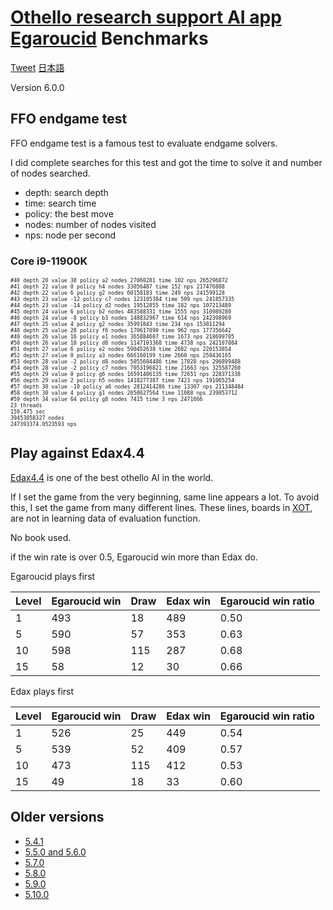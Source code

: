 # [Othello research support AI app Egaroucid](https://www.egaroucid-app.nyanyan.dev/) Benchmarks

<a href="https://twitter.com/share?ref_src=twsrc%5Etfw" class="twitter-share-button" data-text="Othello research support AI app Egaroucid" data-url="https://www.egaroucid-app.nyanyan.dev/" data-hashtags="egaroucid" data-related="takuto_yamana,Nyanyan_Cube" data-show-count="false">Tweet</a><script async src="https://platform.twitter.com/widgets.js" charset="utf-8"></script> <a href=./../ja/>日本語</a>

Version 6.0.0

## FFO endgame test

FFO endgame test is a famous test to evaluate endgame solvers.

I did complete searches for this test and got the time to solve it and number of nodes searched.

* depth: search depth
* time: search time
* policy: the best move
* nodes: number of nodes visited
* nps: node per second

### Core i9-11900K

<div style="font-size:60%"><pre>#40 depth 20 value 38 policy a2 nodes 27060281 time 102 nps 265296872
#41 depth 22 value 0 policy h4 nodes 33056487 time 152 nps 217476888
#42 depth 22 value 6 policy g2 nodes 60158183 time 249 nps 241599128
#43 depth 23 value -12 policy c7 nodes 123105384 time 509 nps 241857335
#44 depth 23 value -14 policy d2 nodes 19512855 time 182 nps 107213489
#45 depth 24 value 6 policy b2 nodes 483588331 time 1555 nps 310989280
#46 depth 24 value -8 policy b3 nodes 148832967 time 614 nps 242398969
#47 depth 25 value 4 policy g2 nodes 35991843 time 234 nps 153811294
#48 depth 25 value 28 policy f6 nodes 170617090 time 962 nps 177356642
#49 depth 26 value 16 policy e1 nodes 365884607 time 1673 nps 218699705
#50 depth 26 value 10 policy d8 nodes 1147103368 time 4738 nps 242107084
#51 depth 27 value 6 policy e2 nodes 590452638 time 2682 nps 220153854
#52 depth 27 value 0 policy a3 nodes 666160199 time 2660 nps 250436165
#53 depth 28 value -2 policy d8 nodes 5055604486 time 17028 nps 296899488
#54 depth 28 value -2 policy c7 nodes 7053196821 time 21663 nps 325587260
#55 depth 29 value 0 policy g6 nodes 16591406135 time 72651 nps 228371338
#56 depth 29 value 2 policy h5 nodes 1418277387 time 7423 nps 191065254
#57 depth 30 value -10 policy a6 nodes 2812414286 time 13307 nps 211348484
#58 depth 30 value 4 policy g1 nodes 2650627564 time 11088 nps 239053712
#59 depth 34 value 64 policy g8 nodes 7415 time 3 nps 2471666
23 threads
159.475 sec
39453058327 nodes
247393374.0523593 nps</pre></div>












## Play against Edax4.4

[Edax4.4](https://github.com/abulmo/edax-reversi) is one of the best othello AI in the world.

If I set the game from the very beginning, same line appears a lot. To avoid this, I set the game from many different lines. These lines, boards in [XOT](https://berg.earthlingz.de/xot/index.php), are not in learning data of evaluation function.

No book used.

if the win rate is over 0.5, Egaroucid win more than Edax do.

Egaroucid plays first

| Level | Egaroucid win | Draw | Edax win | Egaroucid win ratio |
| ----- | ------------- | ---- | -------- | ------------------- |
| 1     | 493           | 18   | 489      | 0.50                |
| 5     | 590           | 57   | 353      | 0.63                |
| 10    | 598           | 115  | 287      | 0.68                |
| 15    | 58            | 12   | 30       | 0.66                |

Edax plays first

| Level | Egaroucid win | Draw | Edax win | Egaroucid win ratio |
| ----- | ------------- | ---- | -------- | ------------------- |
| 1     | 526           | 25   | 449      | 0.54                |
| 5     | 539           | 52   | 409      | 0.57                |
| 10    | 473           | 115  | 412      | 0.53                |
| 15    | 49            | 18   | 33       | 0.60                |




## Older versions

* [5.4.1](./../5_4_1)
* [5.5.0 and 5.6.0](./../5_5_0)
* [5.7.0](./../5_7_0)
* [5.8.0](./../5_8_0)
* [5.9.0](./../5_9_0)
* [5.10.0](./../5_10_0)
